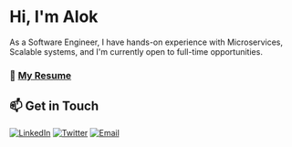 # Hi, I'm Alok 

As a Software Engineer, I have hands-on experience with Microservices, Scalable systems, and I'm currently open to full-time opportunities.
### 📝 [My Resume](https://drive.google.com/file/d/1j789PaQDpaMqpmaQ8p4SpUmb6d_DqWT7/view?usp=sharing)

## 📫 Get in Touch
[![LinkedIn](https://img.shields.io/badge/LinkedIn-0077B5?style=for-the-badge&logo=linkedin&logoColor=white)](https://www.linkedin.com/in/alok-yadav-00173718a/)
[![Twitter](https://img.shields.io/badge/Twitter-1DA1F2?style=for-the-badge&logo=twitter&logoColor=white)](https://x.com/Alok16699491)
[![Email](https://img.shields.io/badge/Email-D14836?style=for-the-badge&logo=gmail&logoColor=white)](mailto:alok7738y@gmail.com)

